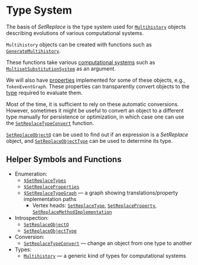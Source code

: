 # Type System

The basis of *SetReplace* is the type system used for [`Multihistory`](Multihistory.md) objects describing evolutions of
various computational systems.

`Multihistory` objects can be created with functions such as
[`GenerateMultihistory`](/Documentation/SymbolsAndFunctions/Generators/GenerateMultihistory.md).

These functions take various [computational systems](/Documentation/SymbolsAndFunctions/Systems/README.md) such as
[`MultisetSubstitutionSystem`](/Documentation/SymbolsAndFunctions/Systems/MultisetSubstitutionSystem.md) as an argument.

We will also have [properties]($SetReplaceProperties.md) implemented for some of these objects, e.g., `TokenEventGraph`.
These properties can transparently convert objects to the [type](/Documentation/SymbolsAndFunctions/Types/README.md)
required to evaluate them.

Most of the time, it is sufficient to rely on these automatic conversions. However, sometimes it might be useful to
convert an object to a different type manually for persistence or optimization, in which case one can use the
[`SetReplaceTypeConvert`](SetReplaceTypeConvert.md) function.

[`SetReplaceObjectQ`](SetReplaceObjectQ.md) can be used to find out if an expression is a *SetReplace* object, and
[`SetReplaceObjectType`](SetReplaceObjectType.md) can be used to determine its type.

## Helper Symbols and Functions

* Enumeration:
  * [`$SetReplaceTypes`]($SetReplaceTypes.md)
  * [`$SetReplaceProperties`]($SetReplaceProperties.md)
  * [`$SetReplaceTypeGraph`]($SetReplaceTypeGraph.md) &mdash; a graph showing translations/property implementation paths
    * Vertex heads: [`SetReplaceType`](SetReplaceType.md),
                    [`SetReplaceProperty`](SetReplaceProperty.md),
                    [`SetReplaceMethodImplementation`](SetReplaceMethodImplementation.md)
* Introspection:
  * [`SetReplaceObjectQ`](SetReplaceObjectQ.md)
  * [`SetReplaceObjectType`](SetReplaceObjectType.md)
* Conversion:
  * [`SetReplaceTypeConvert`](SetReplaceTypeConvert.md) &mdash; change an object from one type to another
* Types:
  * [`Multihistory`](Multihistory.md) &mdash; a generic kind of types for computational systems
